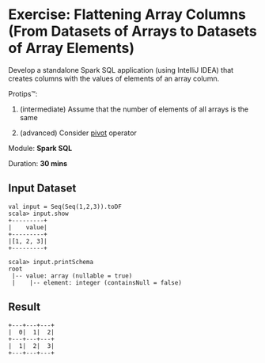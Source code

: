 # Exercise: Flattening Array Columns (From Datasets of Arrays to Datasets of Array Elements)

Develop a standalone Spark SQL application (using IntelliJ IDEA) that creates columns with the values of elements of an array column.

Protips™:

1. (intermediate) Assume that the number of elements of all arrays is the same

1. (advanced) Consider [pivot](http://spark.apache.org/docs/latest/api/scala/index.html#org.apache.spark.sql.RelationalGroupedDataset) operator

Module: **Spark SQL**

Duration: **30 mins**

## Input Dataset

```text
val input = Seq(Seq(1,2,3)).toDF
scala> input.show
+---------+
|    value|
+---------+
|[1, 2, 3]|
+---------+

scala> input.printSchema
root
 |-- value: array (nullable = true)
 |    |-- element: integer (containsNull = false)
```

## Result

```text
+---+---+---+
|  0|  1|  2|
+---+---+---+
|  1|  2|  3|
+---+---+---+
```

<!--
// The solution assumes that the number of elements is the same across arrays
val header = input.as[Array[Int]].head
val columns = header.indices.map(n => 'value(n) as n.toString)
val s = input.select(columns: _*)

// The solution uses groupBy so it introduces a shuffle
// pivot needs values or it does full scan
// Possible case for Adaptive Query Execution
val psd = input.select(posexplode('value))
// Note the values specified explicitly
val s = psd.groupBy().pivot('pos, Array(0,1,2)).agg(first('col))

-->
